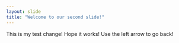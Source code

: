 ```yaml
---
layout: slide
title: "Welcome to our second slide!"
---
```

This is my test change! Hope it works! 
Use the left arrow to go back!